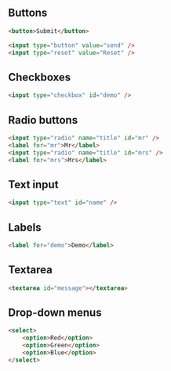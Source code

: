 ## Buttons

```html
<button>Submit</button>

<input type="button" value="send" />
<input type="reset" value="Reset" />
```

## Checkboxes

```html
<input type="checkbox" id="demo" />
```

## Radio buttons

```html
<input type="radio" name="title" id="mr" />
<label for="mr">Mr</label>
<input type="radio" name="title" id="mrs" />
<label for="mrs">Mrs</label>
```

## Text input

```html
<input type="text" id="name" />
```

## Labels

```html
<label for="demo">Demo</label>
```

## Textarea

```html
<textarea id="message"></textarea>
```

## Drop-down menus

```html
<select>
	<option>Red</option>
	<option>Green</option>
	<option>Blue</option>
</select>
```
